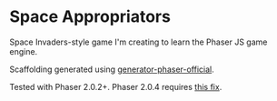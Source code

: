 # Space Appropriators

Space Invaders-style game I'm creating to learn the Phaser JS game engine.

Scaffolding generated using [generator-phaser-official](https://github.com/codevinsky/generator-phaser-official).

Tested with Phaser 2.0.2+. Phaser 2.0.4 requires [this fix](https://github.com/mgiuffrida/phaser/commit/9da7e3bdb4bac763721a74418d8a5d9f69f61f66).
